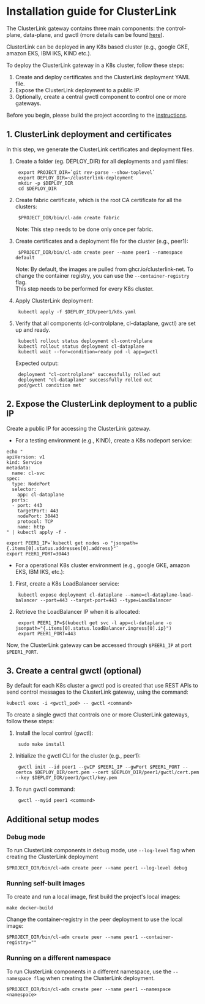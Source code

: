 # Installation guide for ClusterLink

The ClusterLink gateway contains three main components: the control-plane, data-plane, and gwctl (more details can be found [here](../README.md#what-is-clusterlink)).

ClusterLink can be deployed in any K8s based cluster (e.g., google GKE, amazon EKS, IBM IKS, KIND etc.).

To deploy the ClusterLink gateway in a K8s cluster, follow these steps:

1. Create and deploy certificates and the ClusterLink deployment YAML file.
2. Expose the ClusterLink deployment to a public IP.
3. Optionally, create a central gwctl component to control one or more gateways.

Before you begin, please build the project according to the [instructions](../README.md#building-clustelink).

## 1. ClusterLink deployment and certificates

In this step, we generate the ClusterLink certificates and deployment files.

1) Create a folder (eg. DEPLOY_DIR) for all deployments and yaml files:

        export PROJECT_DIR=`git rev-parse --show-toplevel`
        export DEPLOY_DIR=~/clusterlink-deployment
        mkdir -p $DEPLOY_DIR
        cd $DEPLOY_DIR

2) Create fabric certificate, which is the root CA certificate for all the clusters:

        $PROJECT_DIR/bin/cl-adm create fabric

    Note: This step needs to be done only once per fabric.
3) Create certificates and a deployment file for the cluster (e.g., peer1):

        $PROJECT_DIR/bin/cl-adm create peer --name peer1 --namespace default

    Note: By default, the images are pulled from ghcr.io/clusterlink-net. To change the container registry, you can use the ```--container-registry``` flag.  
    This step needs to be performed for every K8s cluster.

4) Apply ClusterLink deployment:
   
        kubectl apply -f $DEPLOY_DIR/peer1/k8s.yaml

5) Verify that all components (cl-controlplane, cl-dataplane, gwctl) are set up and ready.
   
        kubectl rollout status deployment cl-controlplane
        kubectl rollout status deployment cl-dataplane
        kubectl wait --for=condition=ready pod -l app=gwctl 
        
    Expected output:
    
        deployment "cl-controlplane" successfully rolled out
        deployment "cl-dataplane" successfully rolled out
        pod/gwctl condition met

## 2. Expose the ClusterLink deployment to a public IP

Create a public IP for accessing the ClusterLink gateway.  
* For a testing environment (e.g., KIND), create a K8s nodeport service:
```
echo "
apiVersion: v1
kind: Service
metadata:
  name: cl-svc
spec:
  type: NodePort
  selector:
    app: cl-dataplane
  ports:
  - port: 443
    targetPort: 443
    nodePort: 30443
    protocol: TCP
    name: http
" | kubectl apply -f -

export PEER1_IP=`kubectl get nodes -o "jsonpath={.items[0].status.addresses[0].address}"`
export PEER1_PORT=30443
```
* For a operational K8s cluster environment (e.g., google GKE, amazon EKS, IBM IKS, etc.):

1. First, create a K8s LoadBalancer service:

        kubectl expose deployment cl-dataplane --name=cl-dataplane-load-balancer --port=443 --target-port=443 --type=LoadBalancer

2. Retrieve the LoadBalancer IP when it is allocated:

        export PEER1_IP=$(kubectl get svc -l app=cl-dataplane -o jsonpath="{.items[0].status.loadBalancer.ingress[0].ip}")
        export PEER1_PORT=443

Now, the ClusterLink gateway can be accessed through `$PEER1_IP` at port `$PEER1_PORT`.

## 3. Create a central gwctl (optional)
By default for each K8s cluster a gwctl pod is created that use REST APIs to send control messages to the
ClusterLink gateway, using the command:

    kubectl exec -i <gwctl_pod> -- gwctl <command>

To create a single gwctl that controls one or more ClusterLink gateways, follow these steps:

1. Install the local control (gwctl):

        sudo make install

2. Initialize the gwctl CLI for the cluster (e.g., peer1):

        gwctl init --id peer1 --gwIP $PEER1_IP --gwPort $PEER1_PORT --certca $DEPLOY_DIR/cert.pem --cert $DEPLOY_DIR/peer1/gwctl/cert.pem --key $DEPLOY_DIR/peer1/gwctl/key.pem

3. To run gwctl command:

        gwctl --myid peer1 <command>

## Additional setup modes

### Debug mode

To run ClusterLink components in debug mode, use ```--log-level``` flag when creating the ClusterLink deployment

    $PROJECT_DIR/bin/cl-adm create peer --name peer1 --log-level debug

### Running self-built images

To create and run a local image, first build the project's local images:

    make docker-build

Change the container-registry in the peer deployment to use the local image:

    $PROJECT_DIR/bin/cl-adm create peer --name peer1 --container-registry=""

### Running on a different namespace

To run ClusterLink components in a different namespace, use the `--namespace flag` when creating the ClusterLink deployment.

    $PROJECT_DIR/bin/cl-adm create peer --name peer1 --namespace <namespace>
